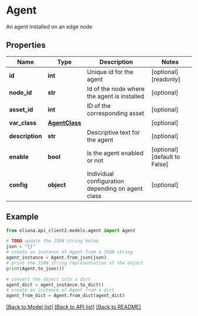 # Agent

An agent installed on an edge node

## Properties

Name | Type | Description | Notes
------------ | ------------- | ------------- | -------------
**id** | **int** | Unique id for the agent | [optional] [readonly] 
**node_id** | **str** | Id of the node where the agent is installed | [optional] 
**asset_id** | **int** | ID of the corresponding asset | [optional] 
**var_class** | [**AgentClass**](AgentClass.md) |  | [optional] 
**description** | **str** | Descriptive text for the agent | [optional] 
**enable** | **bool** | Is the agent enabled or not | [optional] [default to False]
**config** | **object** | Individual configuration depending on agent class | [optional] 

## Example

```python
from eliona.api_client2.models.agent import Agent

# TODO update the JSON string below
json = "{}"
# create an instance of Agent from a JSON string
agent_instance = Agent.from_json(json)
# print the JSON string representation of the object
print(Agent.to_json())

# convert the object into a dict
agent_dict = agent_instance.to_dict()
# create an instance of Agent from a dict
agent_from_dict = Agent.from_dict(agent_dict)
```
[[Back to Model list]](../README.md#documentation-for-models) [[Back to API list]](../README.md#documentation-for-api-endpoints) [[Back to README]](../README.md)


